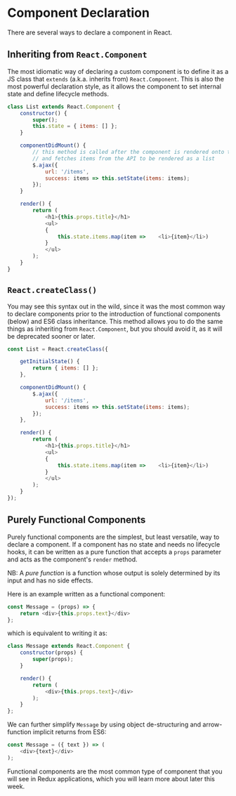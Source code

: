 # Component Declaration

There are several ways to declare a component in React.

## Inheriting from `React.Component`

The most idiomatic way of declaring a custom component is to define it as a
JS class that `extends` (a.k.a. inherits from) `React.Component`. This is also the
most powerful declaration style, as it allows the component to set internal
state and define lifecycle methods.

```js
class List extends React.Component {
	constructor() {
		super();
		this.state = { items: [] };
	}

	componentDidMount() {
		// this method is called after the component is rendered onto the DOM
		// and fetches items from the API to be rendered as a list
		$.ajax({
			url: '/items',
			success: items => this.setState(items: items);
		});
	}

	render() {
		return (
			<h1>{this.props.title}</h1>
			<ul>
			{
				this.state.items.map(item =>	<li>{item}</li>)
			}
			</ul>
		);
	}
}
```

## `React.createClass()`

You may see this syntax out in the wild, since it was the most common way to
declare components prior to the introduction of functional components (below)
and ES6 class inheritance. This method allows you to do the same things as
inheriting from `React.Component`, but you should avoid it, as it will be
deprecated sooner or later.

```js
const List = React.createClass({

	getInitialState() {
		return { items: [] };
	},

	componentDidMount() {
		$.ajax({
			url: '/items',
			success: items => this.setState(items: items);
		});
	},

	render() {
		return (
			<h1>{this.props.title}</h1>
			<ul>
			{
				this.state.items.map(item =>	<li>{item}</li>)
			}
			</ul>
		);
	}
});
```

## Purely Functional Components

Purely functional components are the simplest, but least versatile, way to
declare a component. If a component has no state and needs no lifecycle hooks,
it can be written as a pure function that accepts a `props` parameter and acts
as the component's `render` method.

NB: A *pure function* is a function whose output is solely determined by its
input and has no side effects.

Here is an example written as a functional component:
```js
const Message = (props) => {
	return <div>{this.props.text}</div>
};
```

which is equivalent to writing it as:
```js
class Message extends React.Component {
	constructor(props) {
		super(props);
	}

	render() {
		return (
			<div>{this.props.text}</div>
		);
	}
};
```

We can further simplify `Message` by using object de-structuring and
arrow-function implicit returns from ES6:

```js
const Message = ({ text }) => (
	<div>{text}</div>
);
```

Functional components are the most common type of component that you will see in Redux applications, which you will learn more about later this week.
